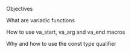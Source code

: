 Objectives

What are variadic functions

How to use va_start, va_arg and va_end macros

Why and how to use the const type qualifier

